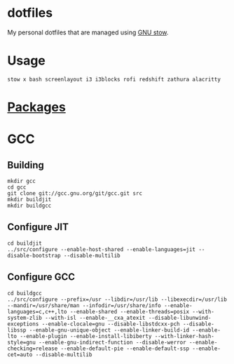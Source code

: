 # dotfiles
My personal dotfiles that are managed using [GNU stow](https://www.gnu.org/software/stow/).

# Usage
``` shell
stow x bash screenlayout i3 i3blocks rofi redshift zathura alacritty
```

# [Packages](packages)

# GCC
## Building
``` shell
mkdir gcc
cd gcc
git clone git://gcc.gnu.org/git/gcc.git src
mkdir buildjit
mkdir buildgcc
```

## Configure JIT
```
cd buildjit
../src/configure --enable-host-shared --enable-languages=jit --disable-bootstrap --disable-multilib
```

## Configure GCC
```
cd buildgcc
../src/configure --prefix=/usr --libdir=/usr/lib --libexecdir=/usr/lib --mandir=/usr/share/man --infodir=/usr/share/info --enable-languages=c,c++,lto --enable-shared --enable-threads=posix --with-system-zlib --with-isl --enable-__cxa_atexit --disable-libunwind-exceptions --enable-clocale=gnu --disable-libstdcxx-pch --disable-libssp --enable-gnu-unique-object --enable-linker-build-id --enable-lto --enable-plugin --enable-install-libiberty --with-linker-hash-style=gnu --enable-gnu-indirect-function --disable-werror --enable-checking=release --enable-default-pie --enable-default-ssp --enable-cet=auto --disable-multilib
```
